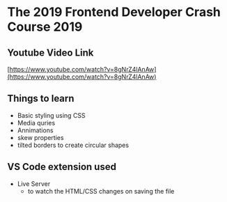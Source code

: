 # The 2019 Frontend Developer Crash Course 2019

## Youtube Video Link
[https://www.youtube.com/watch?v=8gNrZ4lAnAw](https://www.youtube.com/watch?v=8gNrZ4lAnAw)

## Things to learn
- Basic styling using CSS
- Media quries
- Annimations
- skew properties
- tilted borders to create circular shapes

## VS Code extension used
- Live Server
    - to watch the HTML/CSS changes on saving the file
